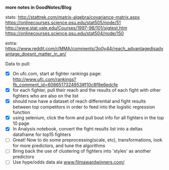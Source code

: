 **more notes in GoodNotes/Blog**

stats:
http://stattrek.com/matrix-algebra/covariance-matrix.aspx
https://onlinecourses.science.psu.edu/stat505/node/51
http://www.stat.yale.edu/Courses/1997-98/101/sigtest.htm
https://onlinecourses.science.psu.edu/stat504/node/150

extra:
https://www.reddit.com/r/MMA/comments/3p0y44/reach_advantagedisadvantage_doesnt_matter_in_an/

Data to pull:

- [x] On ufc.com, start at fighter rankings page: http://www.ufc.com/rankings?fb_comment_id=6086517324953#f10c8f9e6edcfe
- [x] for each fighter, pull their reach and the results of each fight with other fighters who are also on the list
- [x] should now have a dataset of reach differential and fight results between top competitors in order to feed into the logistic regression function
- [x] using selenium, click the form and pull bout info for all fighters in the top 10 page
- [x] In Analysis notebook, convert the fight results list into a deltas dataframe for top15 fighters
- [ ] Great! Now to do some preprocessing(scale, etc), transformations, look for more predictors, and tune the algorithms
- [ ] Bring back the use of clustering of fighters into 'styles' as another predictors
- [ ] Use hype/odds data ala www.filmawardwinners.com/

